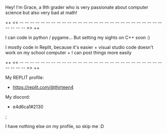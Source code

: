 Hey! I'm Grace, a 9th grader who is very passionate about computer science but also very bad at math!

++ << -- -- -- -- -- -- -- -- -- -- -- -- -- -- -- -- -- -- -- -- -- -- -- -- -- -- -- -- -- -- -- >> ++

  I can code in python / pygame... But setting my sights on C++ soon :)

  I mostly code in Replit, because it's easier + visual studio code doesn't work on my school computer + I can post things more easily

++ << -- -- -- -- -- -- -- -- -- -- -- -- -- -- -- -- -- -- -- -- -- -- -- -- -- -- -- -- -- -- -- >> ++

My REPLIT profile:

- https://replit.com/@thirteen4

My discord:

- e4d6ca1#2130

;

I have nothing else on my profile, so skip me :D
